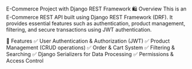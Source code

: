 E-Commerce Project with Django REST Framework
🛍 Overview
This is an E-Commerce REST API built using Django REST Framework (DRF). It provides essential features such as authentication, product management, filtering, and secure transactions using JWT authentication.

🚀 Features
✅ User Authentication & Authorization (JWT)
✅ Product Management (CRUD operations)
✅ Order & Cart System
✅ Filtering & Searching
✅ Django Serializers for Data Processing
✅ Permissions & Access Control

